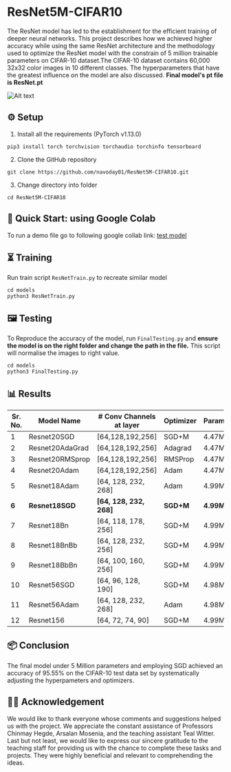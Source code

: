 # ResNet5M-CIFAR10

The ResNet model has led to the establishment for the efficient training of deeper neural networks. This project describes how we achieved higher accuracy while using the same ResNet architecture and the methodology used to optimize the ResNet model with the constrain of 5 million trainable parameters on CIFAR-10 dataset.The CIFAR-10 dataset contains 60,000 32x32 color images in 10 different classes. The hyperparameters that have the greatest influence on the model are also discussed. **Final model's pt file is ResNet.pt**

![Alt text](https://github.com/navoday01/ResNet5M-CIFAR10/blob/main/assets/CIFAR10-2.png)

## ⚙️ Setup

1. Install all the requirements (PyTorch v1.13.0)
```shell
pip3 install torch torchvision torchaudio torchinfo tensorboard
```
2. Clone the GitHub repository
```shell
git clone https://github.com/navoday01/ResNet5M-CIFAR10.git
```
3. Change directory into folder
```shell
cd ResNet5M-CIFAR10
```


## 🏁 Quick Start: using Google Colab

To run a demo file go to following google collab link: [test model](https://colab.research.google.com/github/navoday01/ResNet5M-CIFAR10/blob/main/ResnetQuickTest.ipynb)

## ⏳ Training
Run train script `ResNetTrain.py` to recreate similar model
```shell
cd models
python3 ResNetTrain.py
```
## 🖼 Testing

 To Reproduce the accuracy of the model, run `FinalTesting.py` and **ensure the model is on the right folder and change the path in the file.** This script will normalise the images to right value.
```shell
cd models
python3 FinalTesting.py
```


## 📊 Results
| Sr. No.|    Model Name    |  # Conv Channels at layer  |  Optimizer  |  Params  |  Test Acc  |  File Link  |
|--------|------------------|----------------------------|------------ |----------|-------------|-------------|
|   1    |  Resnet20SGD     |     [64,128,192,256]       |    SGD+M    |   4.47M  |  93.32%     | [LINK](https://github.com/navoday01/ResNet5M-CIFAR10/blob/main/models/weights/Resnet20SGD.pt)            |
|   2    |  Resnet20AdaGrad |     [64,128,192,256]       |    Adagrad  |   4.47M  |  90.55%     | -            |
|   3    |  Resnet20RMSprop |     [64,128,192,256]       |    RMSProp  |   4.47M  |  89.13%     | [LINK](https://github.com/navoday01/ResNet5M-CIFAR10/blob/main/models/weights/ResnetRMSProp.pt)                    |
|   4    |  Resnet20Adam    |     [64,128,192,256]       |    Adam     |   4.47M  |  93.05%     |  -          |
|   5    |  Resnet18Adam    |     [64, 128, 232, 268]    |    Adam     |   4.99M  |  81.03%     |  [LINK](https://github.com/navoday01/ResNet5M-CIFAR10/blob/main/models/weights/Resnet18Adam.pt)                   |
|   **6**    |  **Resnet18SGD**     |     **[64, 128, 232, 268]**    |    **SGD+M**   |   **4.99M**  |  **95.55%**     | [**LINK**](https://github.com/navoday01/ResNet5M-CIFAR10/blob/main/models/weights/Resnet18SGD.pt)                     |
|   7    |  Resnet18Bn      |     [64, 118, 178, 256]    |    SGD+M    |   4.99M  |  91.97%     |  [LINK](https://github.com/navoday01/ResNet5M-CIFAR10/blob/main/models/weights/ResnetBn.pt)                   |
|   8    |  Resnet18BnBb    |     [64, 128, 232, 256]    |    SGD+M    |   4.99M  |  92.39%     |   [LINK](https://github.com/navoday01/ResNet5M-CIFAR10/blob/main/models/weights/ResnetBnBb.pt)                  |
|   9    |  Resnet18BbBn    |     [64, 100, 160, 256]    |    SGD+M    |   4.99M  |  92.73%     |      -       |
|   10   |  Resnet56SGD     |     [64, 96, 128, 190]     |    SGD+M    |   4.98M  |  95.51%     |  [LINK](https://github.com/navoday01/ResNet5M-CIFAR10/blob/main/models/weights/Resnet56SGD.pt)                   |
|   11   |  Resnet56Adam    |     [64, 128, 232, 268]    |    Adam     |   4.98M  |  93.37%     | [LINK](https://github.com/navoday01/ResNet5M-CIFAR10/blob/main/models/weights/Resnet56Adam.pt)                    |
|   12   |  Resnet156       |     [64, 72, 74, 90]       |    SGD+M    |   4.99M  |  93.82%     |  [LINK](https://github.com/navoday01/ResNet5M-CIFAR10/blob/main/models/weights/Resnet156.pt)                   |

## 📦 Conclusion

The final model under 5 Million parameters and employing SGD achieved an accuracy of 95.55% on the CIFAR-10 test data set by systematically adjusting the hyperpameters and optimizers.

## 👩‍⚖️ Acknowledgement

We would like to thank everyone whose comments and suggestions helped us with the project. We appreciate the constant assistance of Professors Chinmay Hegde, Arsalan Mosenia, and the teaching assistant Teal Witter. Last but not least, we would like to express our sincere gratitude to the teaching staff for providing us with the chance to complete these tasks and projects. They were highly beneficial and relevant to comprehending the ideas.


